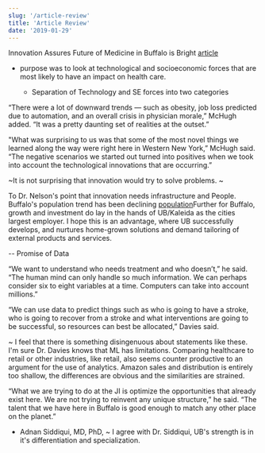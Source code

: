 ```yaml
---
slug: '/article-review'
title: 'Article Review'
date: '2019-01-29'
---
```


Innovation Assures Future of Medicine in Buffalo is Bright
[article](http://medicine.buffalo.edu/news_and_events/news/2018/10/future-medicine-panel-9222.html)

- purpose was to look at technological and socioeconomic forces that are most likely to have an impact on health care.

  - Separation of Technology and SE forces into two categories

“There were a lot of downward trends — such as obesity, job loss predicted due to automation, and an overall crisis in physician morale,” McHugh added. “It was a pretty daunting set of realities at the outset.”

"What was surprising to us was that some of the most novel things we learned along the way were right here in Western New York,” McHugh said. “The negative scenarios we started out turned into positives when we took into account the technological innovations that are occurring.”

~It is not surprising that innovation would try to solve problems. ~

To Dr. Nelson's point that innovation needs infrastructure and People. Buffalo's population trend has been declining [population](http://worldpopulationreview.com/us-cities/buffalo-population/)Further for Buffalo, growth and investment do lay in the hands of UB/Kaleida as the cities largest employer.
I hope this is an advantage, where UB successfully develops, and nurtures home-grown solutions and demand tailoring of external products and services.

-- Promise of Data

“We want to understand who needs treatment and who doesn’t,” he said. “The human mind can only handle so much information. We can perhaps consider six to eight variables at a time. Computers can take into account millions.”

“We can use data to predict things such as who is going to have a stroke, who is going to recover from a stroke and what interventions are going to be successful, so resources can best be allocated,” Davies said.

~ I feel that there is something disingenuous about statements like these. I'm sure Dr. Davies knows that ML has limitations. Comparing healthcare to retail or other industries, like retail, also seems counter productive to an argument for the use of analytics. Amazon sales and distribution is entirely too shallow, the differences are obvious and the similarities are strained.

“What we are trying to do at the JI is optimize the opportunities that already exist here. We are not trying to reinvent any unique structure,” he said. “The talent that we have here in Buffalo is good enough to match any other place on the planet.”

- Adnan Siddiqui, MD, PhD,
  ~ I agree with Dr. Siddiqui, UB's strength is in it's differentiation and specialization.
